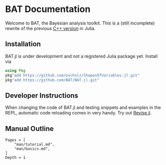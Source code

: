 # BAT Documentation

Welcome to BAT, the Bayesian analysis toolkit. This is a (still incomplete) rewrite of the previous [C++ version](https://github.com/bat/bat) in Julia.


## Installation

BAT.jl is under development and not a registered Julia package yet. Install via

```julia
using Pkg
pkg"add https://github.com/oschulz/ShapesOfVariables.jl.git"
pkg"add https://github.com/BAT/BAT.jl.git"
```


## Developer Instructions

When changing the code of BAT.jl and testing snippets and examples in the REPL, automatic code reloading comes in very handy. Try out [Revise.jl](https://github.com/timholy/Revise.jl).


## Manual Outline

```@contents
Pages = [
    "man/tutorial.md",
    "man/basics.md",
]
Depth = 1
```
